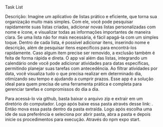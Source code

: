Task List

Descrição: 
Imagine um aplicativo de listas prático e eficiente, que torna sua organização muito mais simples. Com ele, você pode pesquisar rapidamente suas listas criadas, adicionar novas listas personalizadas com nome e ícone, e visualizar todas as informações importantes de maneira clara. Se uma lista não for mais necessária, é fácil apagá-la com um simples toque. Dentro de cada lista, é possível adicionar itens, inserindo nome e descrição, além de pesquisar itens específicos para encontrá-los rapidamente. Caso algum item precise ser removido, a exclusão também é feita de forma rápida e direta. O app vai além das listas, integrando um calendário onde você pode adicionar atividades para datas específicas, permitindo planejar suas tarefas com antecedência. Ao filtrar atividades por data, você visualiza tudo o que precisa realizar em determinado dia, otimizando seu tempo e ajudando a cumprir prazos. Esse app é a solução ideal para quem precisa de uma ferramenta prática e completa para gerenciar tarefas e compromissos do dia a dia.

Para acessá-lo via github, basta baixar o arquivo zip e extrair em um diretório do computador. Logo após baixe essa pasta através desse link: <link>. Então mova essa pasta dentro da pasta extraída. Logo após escolha uma ide de sua preferência e seleciona por abrir pasta, abra a pasta e depois inicie os procedimentos para execução. Através do npm expo start.

